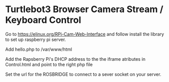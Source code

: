 # Turtlebot3 Browser Camera Stream / Keyboard Control

Go to https://elinux.org/RPi-Cam-Web-Interface and follow install the library to set up raspberry pi server. 

Add hello.php to /var/www/html

Add the Rapsberry Pi's DHCP address to the the iframe atributes in Control.html and point to the right php file

Set the url for the ROSBRIDGE to connect to a sever socket on your server. 

